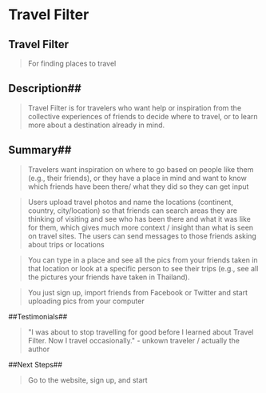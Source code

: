 # Travel Filter #

<!-- 
> This material was originally posted [here](http://www.quora.com/What-is-Amazons-approach-to-product-development-and-product-management). It is reproduced here for posterities sake.

There is an approach called "working backwards" that is widely used at Amazon. They work backwards from the customer, rather than starting with an idea for a product and trying to bolt customers onto it. While working backwards can be applied to any specific product decision, using this approach is especially important when developing new products or features.

For new initiatives a product manager typically starts by writing an internal press release announcing the finished product. The target audience for the press release is the new/updated product's customers, which can be retail customers or internal users of a tool or technology. Internal press releases are centered around the customer problem, how current solutions (internal or external) fail, and how the new product will blow away existing solutions.

If the benefits listed don't sound very interesting or exciting to customers, then perhaps they're not (and shouldn't be built). Instead, the product manager should keep iterating on the press release until they've come up with benefits that actually sound like benefits. Iterating on a press release is a lot less expensive than iterating on the product itself (and quicker!).

If the press release is more than a page and a half, it is probably too long. Keep it simple. 3-4 sentences for most paragraphs. Cut out the fat. Don't make it into a spec. You can accompany the press release with a FAQ that answers all of the other business or execution questions so the press release can stay focused on what the customer gets. My rule of thumb is that if the press release is hard to write, then the product is probably going to suck. Keep working at it until the outline for each paragraph flows. 

Oh, and I also like to write press-releases in what I call "Oprah-speak" for mainstream consumer products. Imagine you're sitting on Oprah's couch and have just explained the product to her, and then you listen as she explains it to her audience. That's "Oprah-speak", not "Geek-speak".

Once the project moves into development, the press release can be used as a touchstone; a guiding light. The product team can ask themselves, "Are we building what is in the press release?" If they find they're spending time building things that aren't in the press release (overbuilding), they need to ask themselves why. This keeps product development focused on achieving the customer benefits and not building extraneous stuff that takes longer to build, takes resources to maintain, and doesn't provide real customer benefit (at least not enough to warrant inclusion in the press release).
 -->
 
## Travel Filter ##
> For finding places to travel

## Description##
> Travel Filter is for travelers who want help or inspiration from the collective experiences of friends to decide where to travel, or to learn more about a destination already in mind.

## Summary##
> Travelers want inspiration on where to go based on people like them (e.g., their friends), or they have a place in mind and want to know which friends have been there/ what they did so they can get input

> Users upload travel photos and name the locations (continent, country, city/location) so that friends can search areas they are thinking of visiting and see who has been there and what it was like for them, which gives much more context / insight than what is seen on travel sites. The users can send messages to those friends asking about trips or locations

> You can type in a place and see all the pics from your friends taken in that location or look at a specific person to see their trips (e.g., see all the pictures your friends have taken in Thailand).

> You just sign up, import friends from Facebook or Twitter and start uploading pics from your computer

##Testimonials##
> "I was about to stop travelling for good before I learned about Travel Filter. Now I travel occasionally." 
	- unkown traveler / actually the author

##Next Steps##
> Go to the website, sign up, and start

<!-- getting from api's -->
<!-- uploading pics -->
<!-- filtering based on location database -->
